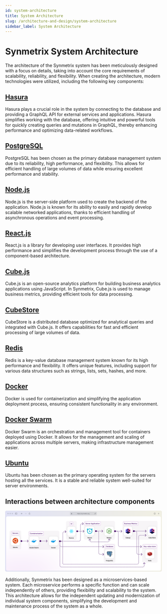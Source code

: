 ```yaml
---
id: system-architecture
title: System Architecture
slug: /architecture-and-design/system-architecture
sidebar_label: System Architecture
---
```


# Synmetrix System Architecture

The architecture of the Synmetrix system has been meticulously designed with a focus on details, taking into account the core requirements of scalability, reliability, and flexibility. When creating the architecture, modern technologies were utilized, including the following key components:

## [Hasura](https://hasura.io/)

Hasura plays a crucial role in the system by connecting to the database and providing a GraphQL API for external services and applications. Hasura simplifies working with the database, offering intuitive and powerful tools for quickly creating queries and mutations in GraphQL, thereby enhancing performance and optimizing data-related workflows.

## [PostgreSQL](https://www.postgresql.org/)

PostgreSQL has been chosen as the primary database management system due to its reliability, high performance, and flexibility. This allows for efficient handling of large volumes of data while ensuring excellent performance and stability.

## [Node.js](https://nodejs.org/)

Node.js is the server-side platform used to create the backend of the application. Node.js is known for its ability to easily and rapidly develop scalable networked applications, thanks to efficient handling of asynchronous operations and event processing.

## [React.js](https://reactjs.org/)

React.js is a library for developing user interfaces. It provides high performance and simplifies the development process through the use of a component-based architecture.

## [Cube.js](https://cube.dev/)

Cube.js is an open-source analytics platform for building business analytics applications using JavaScript. In Synmetrix, Cube.js is used to manage business metrics, providing efficient tools for data processing.

## [CubeStore](https://cubestore.dev/)

CubeStore is a distributed database optimized for analytical queries and integrated with Cube.js. It offers capabilities for fast and efficient processing of large volumes of data.

## [Redis](https://redis.io/)

Redis is a key-value database management system known for its high performance and flexibility. It offers unique features, including support for various data structures such as strings, lists, sets, hashes, and more.

## [Docker](https://www.docker.com/)

Docker is used for containerization and simplifying the application deployment process, ensuring consistent functionality in any environment.

## [Docker Swarm](https://docs.docker.com/swarm/)

Docker Swarm is an orchestration and management tool for containers deployed using Docker. It allows for the management and scaling of applications across multiple servers, making infrastructure management easier.

## [Ubuntu](https://ubuntu.com/)

Ubuntu has been chosen as the primary operating system for the servers hosting all the services. It is a stable and reliable system well-suited for server environments.

## Interactions between architecture components
![Interactions between architecture components](/docs/data/architecture.png)

Additionally, Synmetrix has been designed as a microservices-based system. Each microservice performs a specific function and can scale independently of others, providing flexibility and scalability to the system. This architecture allows for the independent updating and modernization of individual system components, simplifying the development and maintenance process of the system as a whole.
